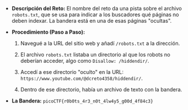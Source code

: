 
- **Descripción del Reto:** El nombre del reto da una pista sobre el archivo `robots.txt`, que se usa para indicar a los buscadores qué páginas no deben indexar. La bandera está en una de esas páginas "ocultas".
    
- **Procedimiento (Paso a Paso):**
    
    1. Navegué a la URL del sitio web y añadí `/robots.txt` a la dirección.
        
    2. El archivo `robots.txt` listaba un directorio al que los robots no deberían acceder, algo como `Disallow: /hiddendir/`.
        
    3. Accedí a ese directorio "oculto" en la URL: `https://www.youtube.com/@dcreto4358/hiddendir/`.
        
    4. Dentro de ese directorio, había un archivo de texto con la bandera.
        
- **La Bandera:** `picoCTF{r0b0ts_4r3_n0t_4lw4y5_g00d_4f84c3}`